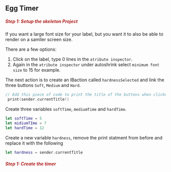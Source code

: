 <h2>Egg Timer</h2>

<h5 style="color: FireBrick">Step 1: Setup the skeleton Project</h5>

If you want a large font size for your label, but you want it to also be able to render on a samller screen size.

There are a few options:

1. Click on the label, type 0 lines in the `atribute inspector`.
2. Again in the `atribute inspector` under autoshrink select `minimum font size` to 15 for example.

The next action is to create an IBaction called `hardnessSelected` and link the three buttons `Soft`, `Medium` and `Hard`.

```swift
// Add this piece of code to print the title of the buttons when clicked.
 print(sender.currentTitle!)
```

Create three variables `softTime`, `mediumTime` and `hardTime`.

```swift
let softTime = 5
let midiumTIme = 7
let hardTime = 12
```

Create a new variable `hardness`, remove the print statment from before and replace it with the following

```swift
let hardness = sender.currentTitle
```

<h5 style="color: FireBrick">Step 1: Create the timer</h5>
